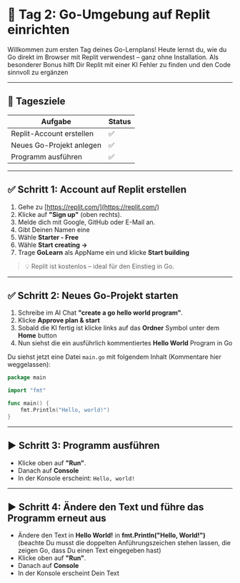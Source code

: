 # 📅 Tag 2: Go-Umgebung auf Replit einrichten

Willkommen zum ersten Tag deines Go-Lernplans! Heute lernst du, wie du Go direkt im Browser mit Replit verwendest – ganz ohne Installation. 
Als besonderer Bonus hilft Dir Replit mit einer KI Fehler zu finden und den Code sinnvoll zu ergänzen

---

## 📌 Tagesziele

| Aufgabe | Status |
|--------|--------|
| Replit-Account erstellen | ✅ |
| Neues Go-Projekt anlegen | ✅ |
| Programm ausführen | ✅ |

---

## ✅ Schritt 1: Account auf Replit erstellen

1. Gehe zu [https://replit.com/](https://replit.com/)
2. Klicke auf **"Sign up"** (oben rechts).
3. Melde dich mit Google, GitHub oder E-Mail an.
4. Gibt Deinen Namen eine
5. Wähle **Starter - Free**
6. Wähle **Start creating ->**
7. Trage **GoLearn** als AppName ein und klicke **Start building**

> 💡 Replit ist kostenlos – ideal für den Einstieg in Go.

---

## ✅ Schritt 2: Neues Go-Projekt starten

1. Schreibe im AI Chat **"create a go hello world program"**.
2. Klicke **Approve plan & start**
3. Sobald die KI fertig ist klicke links auf das **Ordner** Symbol unter dem **Home** button
4. Nun siehst die ein ausführlich kommentiertes **Hello World** Program in Go


Du siehst jetzt eine Datei `main.go` mit folgendem Inhalt (Kommentare hier weggelassen):

```go
package main

import "fmt"

func main() {
    fmt.Println("Hello, world!")
}
```

---

## ▶️ Schritt 3: Programm ausführen

- Klicke oben auf **"Run"**.
- Danach auf **Console**
- In der Konsole erscheint: `Hello, world!`

---

## ▶️ Schritt 4: Ändere den Text und führe das Programm erneut aus

- Ändere den Text in **Hello World!** in **fmt.Println("Hello, World!")** (beachte Du musst die doppelten Anführungszeichen stehen lassen, die zeigen Go, dass Du einen Text eingegeben hast)
- Klicke oben auf **"Run"**.
- Danach auf **Console**
- In der Konsole erscheint Dein Text 


